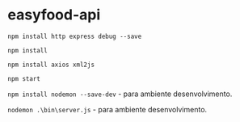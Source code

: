 # easyfood-api

`npm install http express debug --save`

`npm install`

`npm install axios xml2js`

`npm start`

`npm install nodemon --save-dev` - para ambiente desenvolvimento.

`nodemon .\bin\server.js` - para ambiente desenvolvimento.